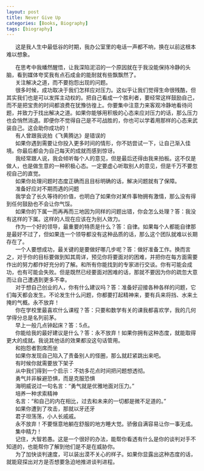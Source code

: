 ```yaml
---
layout: post
title: Never Give Up
categories: [Books, Biography]
tags: [biography]
---
```

&nbsp;&nbsp;&nbsp;&nbsp;&nbsp;&nbsp;这是我人生中最低谷的时期，我办公室里的电话一声都不响，换在以前这根本难以想象。       
<!-- more -->
&nbsp;&nbsp;&nbsp;&nbsp;&nbsp;&nbsp;在思考中我幡然醒悟，让我深陷泥沼的一个原因就在于我没能保持冷静的头脑，看到媒体夸奖我有点石成金的能耐就有些飘飘然了。                  
&nbsp;&nbsp;&nbsp;&nbsp;&nbsp;&nbsp;关注解决之道，而不要抱怨出现的问题。               
&nbsp;&nbsp;&nbsp;&nbsp;&nbsp;&nbsp;很多时候，成功取决于我们怎样应对压力。这似乎让我们觉得生命很残酷，但其实我们也是可以发挥主动权的。把自己看成一个胜利者，要经常这样鼓励自己，而不是把宝贵的时间都浪费在犹豫彷徨上。你要集中注意力来客观冷静地看待问题，并致力于找出解决之道。如果你能够用积极的心态来应对压力的话，那么压力也会悄然消退。即便你不觉得自己是不可战胜的，你也可以学着用那样的心态来武装自己。这会助你成功的！               
&nbsp;&nbsp;&nbsp;&nbsp;&nbsp;&nbsp;有人曾跟我说拍《飞黄腾达》是错误的               
&nbsp;&nbsp;&nbsp;&nbsp;&nbsp;&nbsp;如果你遇到需要让你投入更多时间的情形，你不妨尝试一下，让自己渐入佳境。你最后都会为自己每天的成就而感到惊讶。               
&nbsp;&nbsp;&nbsp;&nbsp;&nbsp;&nbsp;我经常跟人说，我会倾听每个人的意见，但是最后还得由我来拍板。这不仅是做人，也是做生意的一种积极心态。一定要虚心听取别人的意见，但是千万不要忽视自己的直觉。                           
&nbsp;&nbsp;&nbsp;&nbsp;&nbsp;&nbsp;如果你处理问题时态度正确而且目标明确的话，解决问题就有了保障。               
&nbsp;&nbsp;&nbsp;&nbsp;&nbsp;&nbsp;准备好应对不期而遇的问题               
&nbsp;&nbsp;&nbsp;&nbsp;&nbsp;&nbsp;我学会了长久等待的价值，也明白了如果你对某件事物拥有激情，那么没有得到任何鼓励也不会让你气馁。                            
&nbsp;&nbsp;&nbsp;&nbsp;&nbsp;&nbsp;如果你的下属一而再再而三地因为同样的问题出错，你会怎么处理？答：我没有这样的下属。这样的人现在应该在为别人效力。               
&nbsp;&nbsp;&nbsp;&nbsp;&nbsp;&nbsp;作为一个好的领导，最重要的特质是什么？答：自律。如果每个人都能自律那是最好不过了，但如果连一个领导都没有这种品质的话，那么这个团队就难以长期存在了。               
&nbsp;&nbsp;&nbsp;&nbsp;&nbsp;&nbsp;一个人要想成功，最关键的是要做好哪几步呢？答：做好准备工作。换而言之，对于你的目标要做到知其周详，预见你将要面对的困难，并把你在每方面需要作出的努力都作好充分的了解。和所有你能找到的专家进行交谈。你有可能会成功，也有可能会失败。但是既然已经要面对困难的话，那就不要因为你的疏忽大意而让自己遭遇到更多不幸。               
&nbsp;&nbsp;&nbsp;&nbsp;&nbsp;&nbsp;对于想自己创业的人，你有什么建议吗？答：准备好迎接各种各样的问题，它们每天都会发生。不论发生什么问题，你都要打起精神来，要有兵来将挡、水来土掩的气概。永不放弃！               
&nbsp;&nbsp;&nbsp;&nbsp;&nbsp;&nbsp;你在学校里最喜欢什么课程？答：只要和数学有关的课我都喜欢学，我的几何学得分总是名列前茅。               
&nbsp;&nbsp;&nbsp;&nbsp;&nbsp;&nbsp;早上一般几点钟起床？答：5点。               
&nbsp;&nbsp;&nbsp;&nbsp;&nbsp;&nbsp;你能给我的最好建议是什么？答：永不放弃！如果你拥有这种态度，就能取得更大的成就。我说其他话的效果都没这句话管用。               
&nbsp;&nbsp;&nbsp;&nbsp;&nbsp;&nbsp;和抱怨者割席而坐               
&nbsp;&nbsp;&nbsp;&nbsp;&nbsp;&nbsp;如果你发现自己陷入了责备别人的怪圈，那么就赶紧跳出来吧。               
&nbsp;&nbsp;&nbsp;&nbsp;&nbsp;&nbsp;有时候你就需要放下架子               
&nbsp;&nbsp;&nbsp;&nbsp;&nbsp;&nbsp;从中我们得到一个启示：不妨多花点时间把问题想透彻。               
&nbsp;&nbsp;&nbsp;&nbsp;&nbsp;&nbsp;勇气并非躲避恐惧，而是克服恐惧               
&nbsp;&nbsp;&nbsp;&nbsp;&nbsp;&nbsp;海明威说过一句名言：“勇气就是优雅地面对压力。”               
&nbsp;&nbsp;&nbsp;&nbsp;&nbsp;&nbsp;培养一种求索精神               
&nbsp;&nbsp;&nbsp;&nbsp;&nbsp;&nbsp;名言：“和自己的内在相比，过去和未来的一切都是微不足道的。”               
&nbsp;&nbsp;&nbsp;&nbsp;&nbsp;&nbsp;如果你遭到了攻击，那就以牙还牙               
&nbsp;&nbsp;&nbsp;&nbsp;&nbsp;&nbsp;君子坦荡荡，小人长戚戚。                            
&nbsp;&nbsp;&nbsp;&nbsp;&nbsp;&nbsp;永不放弃！不要惬意地躺在舒服的地方睡大觉。骄傲自满容易让你一事无成。               
&nbsp;&nbsp;&nbsp;&nbsp;&nbsp;&nbsp;集中精力！                          
&nbsp;&nbsp;&nbsp;&nbsp;&nbsp;&nbsp;记住，大智若愚。这是一个很好的办法，能帮你看透有什么是你的谈判对手不知道的，也能帮你了解到他们是不是在威胁你。               
&nbsp;&nbsp;&nbsp;&nbsp;&nbsp;&nbsp;为了加快谈判速度，可以装出漠不关心的样子。如果你显露出这种态度的话，就能窥探出对方是否想要急迫地推进谈判进程。               
